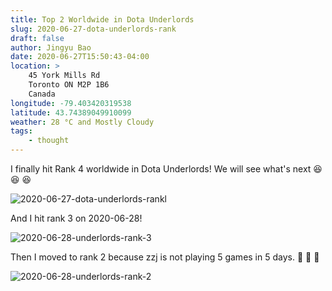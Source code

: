 ```yaml
---
title: Top 2 Worldwide in Dota Underlords
slug: 2020-06-27-dota-underlords-rank
draft: false
author: Jingyu Bao
date: 2020-06-27T15:50:43-04:00
location: >
    45 York Mills Rd
    Toronto ON M2P 1B6
    Canada
longitude: -79.403420319538
latitude: 43.74389049910099
weather: 28 °C and Mostly Cloudy
tags:
    - thought
---
```


I finally hit Rank 4 worldwide in Dota Underlords! We will see what's next :laughing: :laughing: :laughing:

![2020-06-27-dota-underlords-rankl](https://user-images.githubusercontent.com/2069165/85930966-8b4a7180-b88e-11ea-8035-a2c4b0f41f6b.png)

And I hit rank 3 on 2020-06-28!

![2020-06-28-underlords-rank-3](https://user-images.githubusercontent.com/2069165/85939082-9fb75a00-b8e0-11ea-8b01-f7cc0c17eedc.png)

Then I moved to rank 2 because zzj is not playing 5 games in 5 days. :dancer: :dancer: :dancer:

![2020-06-28-underlords-rank-2](https://user-images.githubusercontent.com/2069165/85947984-1faee580-b91c-11ea-92f5-335639c49aee.png)
